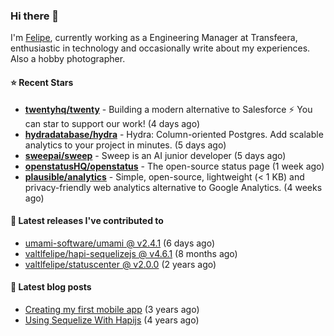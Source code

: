 ### Hi there 👋

I'm [Felipe](https://felipe.im), currently working as a Engineering Manager at Transfeera, enthusiastic in technology and occasionally write about my experiences. Also a hobby photographer.

#### ⭐ Recent Stars
- **[twentyhq/twenty](https://github.com/twentyhq/twenty)** - Building a modern alternative to Salesforce ⚡️ You can star to support our work! (4 days ago)
- **[hydradatabase/hydra](https://github.com/hydradatabase/hydra)** - Hydra: Column-oriented Postgres. Add scalable analytics to your project in minutes. (5 days ago)
- **[sweepai/sweep](https://github.com/sweepai/sweep)** - Sweep is an AI junior developer (5 days ago)
- **[openstatusHQ/openstatus](https://github.com/openstatusHQ/openstatus)** - The open-source status page (1 week ago)
- **[plausible/analytics](https://github.com/plausible/analytics)** - Simple, open-source, lightweight (&lt; 1 KB) and privacy-friendly web analytics alternative to Google Analytics. (4 weeks ago)

#### 🚀 Latest releases I've contributed to


- [umami-software/umami @ v2.4.1](https://github.com/umami-software/umami/releases/tag/v2.4.1) (6 days ago)
- [valtlfelipe/hapi-sequelizejs @ v4.6.1](https://github.com/valtlfelipe/hapi-sequelizejs/releases/tag/v4.6.1) (8 months ago)
- [valtlfelipe/statuscenter @ v2.0.0](https://github.com/valtlfelipe/statuscenter/releases/tag/v2.0.0) (2 years ago)

#### 📄 Latest blog posts
- [Creating my first mobile app](https://felipe.im/posts/creating-my-first-mobile-app/) (3 years ago)
- [Using Sequelize With Hapijs](https://felipe.im/posts/using-sequelize-with-hapijs/) (4 years ago)